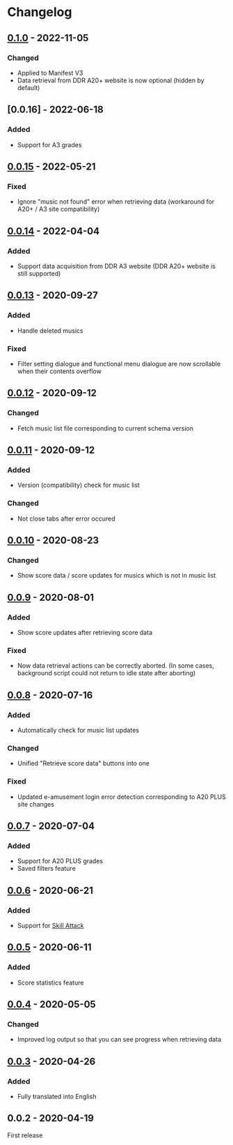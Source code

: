 # Changelog

## [0.1.0] - 2022-11-05

### Changed

 - Applied to Manifest V3
 - Data retrieval from DDR A20+ website is now optional (hidden by default)

## [0.0.16] - 2022-06-18

### Added

 - Support for A3 grades

## [0.0.15] - 2022-05-21

### Fixed

 - Ignore "music not found" error when retrieving data (workaround for A20+ / A3 site compatibility)

## [0.0.14] - 2022-04-04

### Added

 - Support data acquisition from DDR A3 website (DDR A20+ website is still supported)

## [0.0.13] - 2020-09-27

### Added

 - Handle deleted musics

### Fixed

 - Filter setting dialogue and functional menu dialogue are now scrollable when their contents overflow

## [0.0.12] - 2020-09-12

### Changed

 - Fetch music list file corresponding to current schema version

## [0.0.11] - 2020-09-12

### Added

 - Version (compatibility) check for music list

### Changed

 - Not close tabs after error occured

## [0.0.10] - 2020-08-23

### Changed

 - Show score data / score updates for musics which is not in music list

## [0.0.9] - 2020-08-01

### Added

 - Show score updates after retrieving score data

### Fixed

 - Now data retrieval actions can be correctly aborted. (In some cases, background script could not return to idle state after aborting)

## [0.0.8] - 2020-07-16

### Added

 - Automatically check for music list updates

### Changed

 - Unified "Retrieve score data" buttons into one

### Fixed

 - Updated e-amusement login error detection corresponding to A20 PLUS site changes

## [0.0.7] - 2020-07-04

### Added

 - Support for A20 PLUS grades
 - Saved filters feature

## [0.0.6] - 2020-06-21

### Added

 - Support for [Skill Attack](http://skillattack.com/sa4/)

## [0.0.5] - 2020-06-11

### Added

 - Score statistics feature

## [0.0.4] - 2020-05-05

### Changed

 - Improved log output so that you can see progress when retrieving data

## [0.0.3] - 2020-04-26

### Added

 - Fully translated into English

## 0.0.2 - 2020-04-19

First release

[0.1.0]:https://github.com/ryowatanabe/DDRScoreTracker/compare/v0.0.15...v0.1.0
[0.0.15]:https://github.com/ryowatanabe/DDRScoreTracker/compare/v0.0.14...v0.0.15
[0.0.14]:https://github.com/ryowatanabe/DDRScoreTracker/compare/v0.0.13...v0.0.14
[0.0.13]:https://github.com/ryowatanabe/DDRScoreTracker/compare/v0.0.12...v0.0.13
[0.0.12]:https://github.com/ryowatanabe/DDRScoreTracker/compare/v0.0.11...v0.0.12
[0.0.11]:https://github.com/ryowatanabe/DDRScoreTracker/compare/v0.0.10...v0.0.11
[0.0.10]:https://github.com/ryowatanabe/DDRScoreTracker/compare/v0.0.9...v0.0.10
[0.0.9]:https://github.com/ryowatanabe/DDRScoreTracker/compare/v0.0.8...v0.0.9
[0.0.8]:https://github.com/ryowatanabe/DDRScoreTracker/compare/v0.0.7...v0.0.8
[0.0.7]:https://github.com/ryowatanabe/DDRScoreTracker/compare/v0.0.6...v0.0.7
[0.0.6]:https://github.com/ryowatanabe/DDRScoreTracker/compare/v0.0.5...v0.0.6
[0.0.5]:https://github.com/ryowatanabe/DDRScoreTracker/compare/v0.0.4...v0.0.5
[0.0.4]:https://github.com/ryowatanabe/DDRScoreTracker/compare/v0.0.3...v0.0.4
[0.0.3]:https://github.com/ryowatanabe/DDRScoreTracker/compare/v0.0.2...v0.0.3
